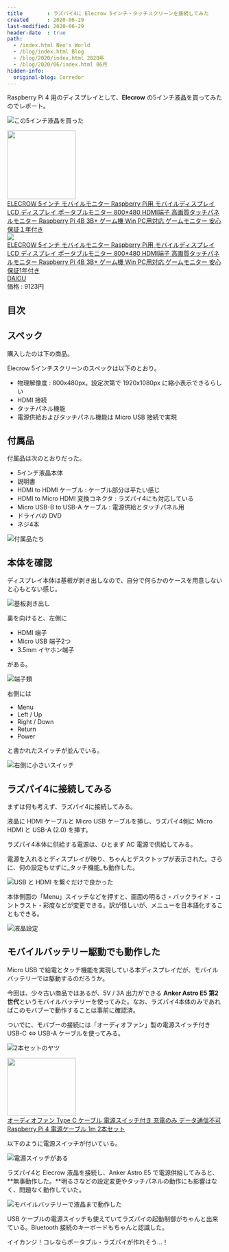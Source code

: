 ```yaml
---
title        : ラズパイ4に Elecrow 5インチ・タッチスクリーンを接続してみた
created      : 2020-06-29
last-modified: 2020-06-29
header-date  : true
path:
  - /index.html Neo's World
  - /blog/index.html Blog
  - /blog/2020/index.html 2020年
  - /blog/2020/06/index.html 06月
hidden-info:
  original-blog: Corredor
---
```


Raspberry Pi 4 用のディスプレイとして、**Elecrow** の5インチ液晶を買ってみたのでレポート。

![この5インチ液晶を買った](29-01-01.jpg)

<div class="ad-amazon">
  <div class="ad-amazon-image">
    <a href="https://www.amazon.co.jp/dp/B07FDN3M8H?tag=neos21-22&amp;linkCode=osi&amp;th=1&amp;psc=1">
      <img src="https://m.media-amazon.com/images/I/51luHUBxpiL._SL160_.jpg" width="160" height="160">
    </a>
  </div>
  <div class="ad-amazon-info">
    <div class="ad-amazon-title">
      <a href="https://www.amazon.co.jp/dp/B07FDN3M8H?tag=neos21-22&amp;linkCode=osi&amp;th=1&amp;psc=1">ELECROW 5インチ モバイルモニター Raspberry Pi用 モバイルディスプレイ LCD ディスプレイ ポータブルモニター 800*480 HDMI端子 高画質タッチパネルモニター Raspberry Pi 4B 3B+ ゲーム機 Win PC用対応 ゲームモニター 安心保証１年付き</a>
    </div>
  </div>
</div>

<div class="ad-rakuten">
  <div class="ad-rakuten-image">
    <a href="https://hb.afl.rakuten.co.jp/hgc/g00txbo2.waxyc853.g00txbo2.waxydeb5/?pc=https%3A%2F%2Fitem.rakuten.co.jp%2Fdaioustore%2Frmz9s8e2lkqd6j1w%2F&amp;m=http%3A%2F%2Fm.rakuten.co.jp%2Fdaioustore%2Fi%2F10142940%2F">
      <img src="https://thumbnail.image.rakuten.co.jp/@0_mall/daioustore/cabinet/img0_mil0/oht_1/remval_9/rmz9s8e2lkqd6j1w.jpg?_ex=128x128">
    </a>
  </div>
  <div class="ad-rakuten-info">
    <div class="ad-rakuten-title">
      <a href="https://hb.afl.rakuten.co.jp/hgc/g00txbo2.waxyc853.g00txbo2.waxydeb5/?pc=https%3A%2F%2Fitem.rakuten.co.jp%2Fdaioustore%2Frmz9s8e2lkqd6j1w%2F&amp;m=http%3A%2F%2Fm.rakuten.co.jp%2Fdaioustore%2Fi%2F10142940%2F">ELECROW 5インチ モバイルモニター Raspberry Pi用 モバイルディスプレイ LCD ディスプレイ ポータブルモニター 800*480 HDMI端子 高画質タッチパネルモニター Raspberry Pi 4B 3B+ ゲーム機 Win PC用対応 ゲームモニター 安心保証1年付き</a>
    </div>
    <div class="ad-rakuten-shop">
      <a href="https://hb.afl.rakuten.co.jp/hgc/g00txbo2.waxyc853.g00txbo2.waxydeb5/?pc=https%3A%2F%2Fwww.rakuten.co.jp%2Fdaioustore%2F&amp;m=http%3A%2F%2Fm.rakuten.co.jp%2Fdaioustore%2F">DAIOU</a>
    </div>
    <div class="ad-rakuten-price">価格 : 9123円</div>
  </div>
</div>

## 目次

## スペック

購入したのは下の商品。

Elecrow 5インチスクリーンのスペックは以下のとおり。

- 物理解像度 : 800x480px。設定次第で 1920x1080px に縮小表示できるらしい
- HDMI 接続
- タッチパネル機能
- 電源供給およびタッチパネル機能は Micro USB 接続で実現

## 付属品

付属品は次のとおりだった。

- 5インチ液晶本体
- 説明書
- HDMI to HDMI ケーブル : ケーブル部分は平たい感じ
- HDMI to Micro HDMI 変換コネクタ : ラズパイ4にも対応している
- Micro USB-B to USB-A ケーブル : 電源供給とタッチパネル用
- ドライバの DVD
- ネジ4本

![付属品たち](29-01-02.jpg)

## 本体を確認

ディスプレイ本体は基板が剥き出しなので、自分で何らかのケースを用意しないと心もとない感じ。

![基板剥き出し](29-01-03.jpg)

裏を向けると、左側に

- HDMI 端子
- Micro USB 端子2つ
- 3.5mm イヤホン端子

がある。

![端子類](29-01-04.jpg)

右側には

- Menu
- Left / Up
- Right / Down
- Return
- Power

と書かれたスイッチが並んでいる。

![右側に小さいスイッチ](29-01-05.jpg)

## ラズパイ4に接続してみる

まずは何も考えず、ラズパイ4に接続してみる。

液晶に HDMI ケーブルと Micro USB ケーブルを挿し、ラズパイ4側に Micro HDMI と USB-A (2.0) を挿す。

ラズパイ4本体に供給する電源は、ひとまず AC 電源で供給してみる。

電源を入れるとディスプレイが映り、ちゃんとデスクトップが表示された。さらに、何の設定もせずに_タッチ機能_も動作した。

![USB と HDMI を繋ぐだけで良かった](29-01-06.jpg)

本体側面の「Menu」スイッチなどを押すと、画面の明るさ・バックライド・コントラスト・彩度などが変更できる。訳が怪しいが、メニューを日本語化することもできる。

![液晶設定](29-01-07.jpg)

## モバイルバッテリー駆動でも動作した

Micro USB で給電とタッチ機能を実現している本ディスプレイだが、モバイルバッテリーでは駆動するのだろうか。

今回は、少々古い商品ではあるが、5V / 3A 出力ができる **Anker Astro E5 第2世代**というモバイルバッテリーを使ってみた。なお、ラズパイ4本体のみであればこのモバブーで動作することは事前に確認済。

ついでに、モバブーの接続には「オーディオファン」製の電源スイッチ付き USB-C ⇔ USB-A ケーブルを使ってみる。

![2本セットのヤツ](29-01-08.jpg)

<div class="ad-amazon">
  <div class="ad-amazon-image">
    <a href="https://www.amazon.co.jp/dp/B0849MF4F1?tag=neos21-22&amp;linkCode=osi&amp;th=1&amp;psc=1">
      <img src="https://m.media-amazon.com/images/I/41k8zV6DEsL._SL160_.jpg" width="160" height="135">
    </a>
  </div>
  <div class="ad-amazon-info">
    <div class="ad-amazon-title">
      <a href="https://www.amazon.co.jp/dp/B0849MF4F1?tag=neos21-22&amp;linkCode=osi&amp;th=1&amp;psc=1">オーディオファン Type C ケーブル 電源スイッチ付き 充電のみ データ通信不可 Raspberry Pi 4 電源ケーブル 1m 2本セット</a>
    </div>
  </div>
</div>

以下のように電源スイッチが付いている。

![電源スイッチがある](29-01-09.jpg)

ラズパイ4と Elecrow 液晶を接続し、Anker Astro E5 で電源供給してみると、**無事動作した。**明るさなどの設定変更やタッチパネルの動作にも影響はなく、問題なく動作していた。

![モバイルバッテリーで液晶まで動作した](29-01-10.jpg)

USB ケーブルの電源スイッチも使えていてラズパイの起動制御がちゃんと出来ている。Bluetooth 接続のキーボードもちゃんと認識した。

イイカンジ！コレならポータブル・ラズパイが作れそう…！

